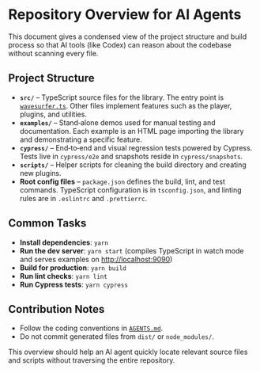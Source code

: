 # Repository Overview for AI Agents

This document gives a condensed view of the project structure and build process so that AI tools (like Codex) can reason about the codebase without scanning every file.

## Project Structure

- **`src/`** – TypeScript source files for the library. The entry point is [`wavesurfer.ts`](../src/wavesurfer.ts). Other files implement features such as the player, plugins, and utilities.
- **`examples/`** – Stand‑alone demos used for manual testing and documentation. Each example is an HTML page importing the library and demonstrating a specific feature.
- **`cypress/`** – End‑to‑end and visual regression tests powered by Cypress. Tests live in `cypress/e2e` and snapshots reside in `cypress/snapshots`.
- **`scripts/`** – Helper scripts for cleaning the build directory and creating new plugins.
- **Root config files** – `package.json` defines the build, lint, and test commands. TypeScript configuration is in `tsconfig.json`, and linting rules are in `.eslintrc` and `.prettierrc`.

## Common Tasks

- **Install dependencies**: `yarn`
- **Run the dev server**: `yarn start` (compiles TypeScript in watch mode and serves examples on <http://localhost:9090>)
- **Build for production**: `yarn build`
- **Run lint checks**: `yarn lint`
- **Run Cypress tests**: `yarn cypress`

## Contribution Notes

- Follow the coding conventions in [`AGENTS.md`](AGENTS.md).
- Do not commit generated files from `dist/` or `node_modules/`.

This overview should help an AI agent quickly locate relevant source files and scripts without traversing the entire repository.
